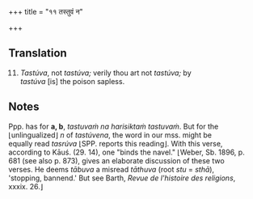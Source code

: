 +++
title = "११ तस्तुवं न"

+++
## Translation
11. *Tastúva*, not *tastúva;* verily thou art not *tastúva;* by  
*tastúva* \[is\] the poison sapless.

## Notes
Ppp. has for **a, b**, *tastuvaṁ na harisiktaṁ tastuvaṁ*. But for the  
⌊unlingualized⌋ *n* of *tastúvena*, the word in our mss. might be  
equally read *tasrúva* ⌊SPP. reports this reading⌋. With this verse,  
according to Kāuś. (29. 14), one "binds the navel." ⌊Weber, Sb. 1896, p.  
681 (see also p. 873), gives an elaborate discussion of these two  
verses. He deems *tābuva* a misread *tāthuva* (root *stu* = *sthā*),  
'stopping, bannend.' But see Barth, *Revue de l'histoire des religions*,  
xxxix. 26.⌋
